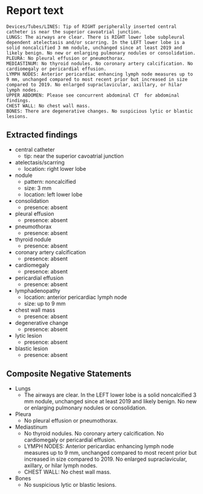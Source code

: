 # Report text

```text
Devices/Tubes/LINES: Tip of RIGHT peripherally inserted central catheter is near the superior cavoatrial junction.
LUNGS: The airways are clear. There is RIGHT lower lobe subpleural dependent atelectasis and/or scarring. In the LEFT lower lobe is a solid noncalcified 3 mm nodule, unchanged since at least 2019 and likely benign. No new or enlarging pulmonary nodules or consolidation.
PLEURA: No pleural effusion or pneumothorax.
MEDIASTINUM: No thyroid nodules. No coronary artery calcification. No cardiomegaly or pericardial effusion.
LYMPH NODES: Anterior pericardiac enhancing lymph node measures up to 9 mm, unchanged compared to most recent prior but increased in size compared to 2019. No enlarged supraclavicular, axillary, or hilar lymph nodes.
UPPER ABDOMEN: Please see concurrent abdominal CT  for abdominal findings.
CHEST WALL: No chest wall mass.
BONES: There are degenerative changes. No suspicious lytic or blastic lesions.
```

## Extracted findings

- central catheter
  - tip: near the superior cavoatrial junction
- atelectasis/scarring
  - location: right lower lobe
- nodule
  - pattern: noncalcified
  - size: 3 mm
  - location: left lower lobe
- consolidation
  - presence: absent
- pleural effusion
  - presence: absent
- pneumothorax
  - presence: absent
- thyroid nodule
  - presence: absent
- coronary artery calcification
  - presence: absent
- cardiomegaly
  - presence: absent
- pericardial effusion
  - presence: absent
- lymphadenopathy
  - location: anterior pericardiac  lymph node
  - size: up to 9 mm
- chest wall mass
  - presence: absent
- degenerative change
  - presence: absent
- lytic lesion
  - presence: absent
- blastic lesion
  - presence: absent

## Composite Negative Statements

- Lungs
  - The airways are clear. In the LEFT lower lobe is a solid noncalcified 3 mm nodule, unchanged since at least 2019 and likely benign. No new or enlarging pulmonary nodules or consolidation.
- Pleura
  - No pleural effusion or pneumothorax.
- Mediastinum
  - No thyroid nodules. No coronary artery calcification. No cardiomegaly or pericardial effusion.
  - LYMPH NODES: Anterior pericardiac enhancing lymph node measures up to 9 mm, unchanged compared to most recent prior but increased in size compared to 2019. No enlarged supraclavicular, axillary, or hilar lymph nodes.
  - CHEST WALL: No chest wall mass.
- Bones
  - No suspicious lytic or blastic lesions.
